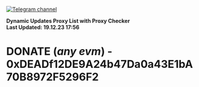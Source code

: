 [![Telegram channel](https://img.shields.io/endpoint?url=https://runkit.io/damiankrawczyk/telegram-badge/branches/master?url=https://t.me/n4z4v0d)](https://t.me/n4z4v0d) 

**Dynamic Updates Proxy List with Proxy Checker**  
**Last Updated: 19.12.23 17:56**

# DONATE (_any evm_) - 0xDEADf12DE9A24b47Da0a43E1bA70B8972F5296F2
